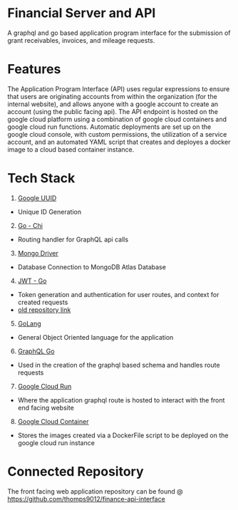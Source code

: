 # Financial Server and API
A graphql and go based application program interface for the submission of grant receivables, invoices, and mileage requests.

# Features
The Application Program Interface (API) uses regular expressions to ensure that users are originating accounts from within the organization (for the internal website), and allows anyone with a google account to create an account (using the public facing api).
The API endpoint is hosted on the google cloud platform using a combination of google cloud containers and google cloud run functions.
Automatic deployments are set up on the google cloud console, with custom permissions, the utilization of a service account, and an automated YAML script that creates and deployes a docker image to a cloud based container instance.

# Tech Stack
1. [Google UUID](https://github.com/google/uuid)
  - Unique ID Generation
2. [Go - Chi](https://github.com/go-chi/chi)
  - Routing handler for GraphQL api calls
3. [Mongo Driver](https://pkg.go.dev/go.mongodb.org/mongo-driver)
  - Database Connection to MongoDB Atlas Database
4. [JWT - Go](https://github.com/golang-jwt/jwt)
  - Token generation and authentication for user routes, and context for created requests
  - [old repository link](https://github.com/dgrijalva/jwt-go)
5. [GoLang](https://golang.google.cn/)
  - General Object Oriented language for the application
6. [GraphQL Go](https://github.com/graphql-go/graphql)
  - Used in the creation of the graphql based schema and handles route requests
7. [Google Cloud Run](https://cloud.google.com/run/)
  - Where the application graphql route is hosted to interact with the front end facing website
8. [Google Cloud Container](https://cloud.google.com/containers/)
  - Stores the images created via a DockerFile script to be deployed on the google cloud run instance

# Connected Repository
The front facing web application repository can be found @ https://github.com/thomps9012/finance-api-interface
